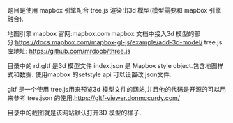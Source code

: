 题目是使用 mapbox 引擎配合 tree.js 渲染出3d 模型(模型需要和 mapbox 引擎融合).

地图引擎 mapbox 官网:mapbox.com
mapbox 文档中接入3d 模型的部分:https://docs.mapbox.com/mapbox-gl-js/example/add-3d-model/
tree.js 库地址: https://github.com/mrdoob/three.js


目录中的 rd.gltf 是3d 模型文件
index.json 是 Mapbox style object.包含地图样式和数据. 使用mapbox 的setstyle api 可以设置改 json文件.


gltf 是一个使用 tree.js用来预览3d 模型文件的网站,并且他的代码是开源的可以用来参考 tree.json 的使用.https://gltf-viewer.donmccurdy.com/

目录中的截图就是该网站默认打开3D 模型的样子.
